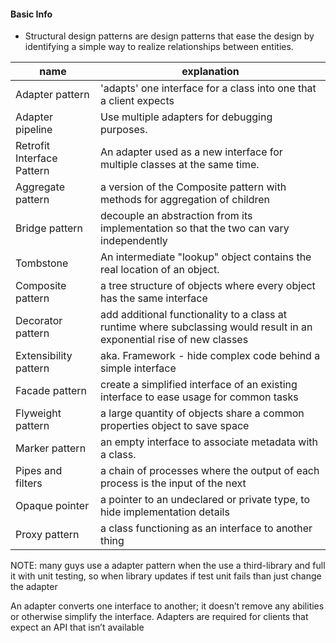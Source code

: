 #### Basic Info
+ Structural design patterns are design patterns that ease the design by identifying a simple way to realize relationships between entities.

name | explanation | 
--- | --- |
Adapter pattern | 'adapts' one interface for a class into one that a client expects
Adapter pipeline |  Use multiple adapters for debugging purposes.
Retrofit Interface Pattern | An adapter used as a new interface for multiple classes at the same time.
Aggregate pattern | a version of the Composite pattern with methods for aggregation of children
Bridge pattern | decouple an abstraction from its implementation so that the two can vary independently
Tombstone | An intermediate "lookup" object contains the real location of an object.
Composite pattern | a tree structure of objects where every object has the same interface
Decorator pattern | add additional functionality to a class at runtime where subclassing would result in an exponential rise of new classes
Extensibility pattern | aka. Framework - hide complex code behind a simple interface
Facade pattern | create a simplified interface of an existing interface to ease usage for common tasks
Flyweight pattern | a large quantity of objects share a common properties object to save space
Marker pattern | an empty interface to associate metadata with a class.
Pipes and filters | a chain of processes where the output of each process is the input of the next
Opaque pointer | a pointer to an undeclared or private type, to hide implementation details
Proxy pattern | a class functioning as an interface to another thing


NOTE: many guys use a adapter pattern when the use a third-library and full it with unit testing, so when 
library updates if test unit fails than just change the adapter

An adapter converts one interface to another; it doesn’t remove any abilities
or otherwise simplify the interface. Adapters are required for clients that expect an API
that isn’t available
